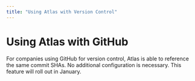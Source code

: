 ```yaml
---
title: "Using Atlas with Version Control"
---
```

# Using Atlas with GitHub
For companies using GitHub for version control, Atlas is able to reference the same commit SHAs. No additional configuration is necessary. This feature will roll out in January. 
